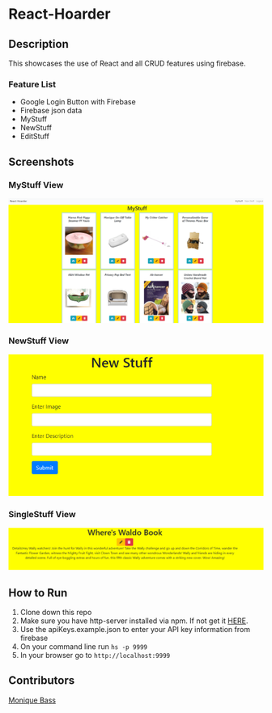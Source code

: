 # React-Hoarder


## Description
This showcases the use of React and all CRUD features using firebase.

### Feature List
- Google Login Button with Firebase
- Firebase json data
- MyStuff
- NewStuff
- EditStuff

## Screenshots

### MyStuff View
![Main View](./screenshots/MyStuff.PNG)
### NewStuff View
![Main View](./screenshots/NewStuff.PNG)
### SingleStuff View
![Main View](./screenshots/SingleStuff.PNG)

## How to Run
1. Clone down this repo
1. Make sure you have http-server installed via npm. If not get it [HERE](https://www.npmjs.com/package/http-server).
1. Use the apiKeys.example.json to enter your API key information from firebase
1. On your command line run `hs -p 9999`
1. In your browser go to `http://localhost:9999`

## Contributors

[Monique Bass](https://github.com/Nikababy01)